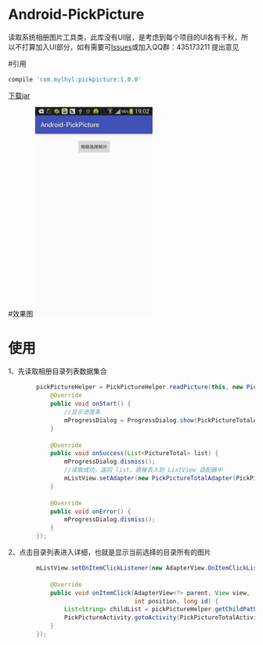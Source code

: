 # Android-PickPicture
读取系统相册图片工具类，此库没有UI层，是考虑到每个项目的UI各有千秋，所以不打算加入UI部分，如有需要可[Issues](https://github.com/mylhyl/Android-PickPicture/issues)或加入QQ群：435173211 提出意见

#引用

```javascript
compile 'com.mylhyl:pickpicture:1.0.0'
```

[下载jar](preview/pickpicture-1.0.0.jar)

#效果图
<img src="preview/gif.gif" width="240px"/>

# 使用
1、先读取相册目录列表数据集合

```java
        pickPictureHelper = PickPictureHelper.readPicture(this, new PickPictureCallback() {
            @Override
            public void onStart() {
                //显示进度条
                mProgressDialog = ProgressDialog.show(PickPictureTotalActivity.this, null, "正在加载");
            }

            @Override
            public void onSuccess(List<PictureTotal> list) {
                mProgressDialog.dismiss();
                //读取成功，返回 list，直接丢入到 ListView 适配器中
                mListView.setAdapter(new PickPictureTotalAdapter(PickPictureTotalActivity.this, list));
            }

            @Override
            public void onError() {
                mProgressDialog.dismiss();
            }
        });
```
2、点击目录列表进入详细，也就是显示当前选择的目录所有的图片

```java
        mListView.setOnItemClickListener(new AdapterView.OnItemClickListener() {

            @Override
            public void onItemClick(AdapterView<?> parent, View view,
                                    int position, long id) {
                List<String> childList = pickPictureHelper.getChildPathList(position);
                PickPictureActivity.gotoActivity(PickPictureTotalActivity.this, (ArrayList<String>) childList);
            }
        });
```
